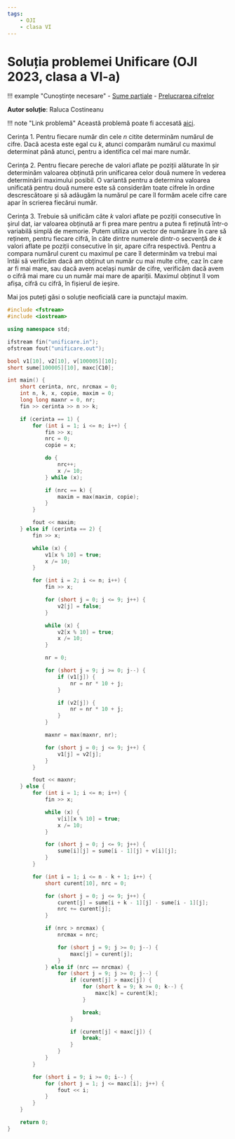 ```yaml
---
tags:
    - OJI
    - clasa VI
---
```


# Soluția problemei Unificare (OJI 2023, clasa a VI-a)

!!! example "Cunoștințe necesare"
    - [Sume parțiale](https://edu.roalgo.ro/usor/partial-sums/)
    - [Prelucrarea cifrelor](https://edu.roalgo.ro/usor/digits-manipulation/)

**Autor soluție**: Raluca Costineanu

!!! note "Link problemă"
    Această problemă poate fi accesată [aici](https://kilonova.ro/problems/512/).

Cerința $1$. Pentru fiecare număr din cele $n$ citite determinăm numărul de cifre. Dacă acesta este egal cu $k$, atunci comparăm numărul cu maximul determinat până atunci, pentru a identifica cel mai mare număr.  

Cerința $2$. Pentru fiecare pereche de valori aflate pe poziții alăturate în șir determinăm valoarea obținută prin unificarea celor două numere în vederea determinării maximului posibil. O variantă pentru a determina valoarea unificată pentru două numere este să considerăm toate cifrele în ordine descrescătoare și să adăugăm la numărul pe care îl formăm acele cifre care apar în scrierea fiecărui număr.  

Cerința $3$. Trebuie să unificăm câte $k$ valori aflate pe poziții consecutive în șirul dat, iar valoarea obținută ar fi prea mare pentru a putea fi reținută într-o variabilă simplă de memorie. Putem utiliza un vector de numărare în care să reținem, pentru fiecare cifră, în câte dintre numerele dintr-o secvență de $k$ valori aflate pe poziții consecutive în șir, apare cifra respectivă. Pentru a compara numărul curent cu maximul pe care îl determinăm va trebui mai întâi să verificăm dacă am obținut un număr cu mai multe cifre, caz în care ar fi mai mare, sau dacă avem același număr de cifre, verificăm dacă avem o cifră mai mare cu un număr mai mare de apariții. Maximul obținut îl vom afișa, cifră cu cifră, în fișierul de ieșire.  

Mai jos puteți găsi o soluție neoficială care ia punctajul maxim.

```cpp
#include <fstream>
#include <iostream>

using namespace std;

ifstream fin("unificare.in");
ofstream fout("unificare.out");

bool v1[10], v2[10], v[100005][10];
short sume[100005][10], maxc[C10];

int main() {
    short cerinta, nrc, nrcmax = 0;
    int n, k, x, copie, maxim = 0;
    long long maxnr = 0, nr;
    fin >> cerinta >> n >> k;

    if (cerinta == 1) {
        for (int i = 1; i <= n; i++) {
            fin >> x;
            nrc = 0;
            copie = x;

            do {
                nrc++;
                x /= 10;
            } while (x);

            if (nrc == k) {
                maxim = max(maxim, copie);
            }
        }

        fout << maxim;
    } else if (cerinta == 2) {
        fin >> x;

        while (x) {
            v1[x % 10] = true;
            x /= 10;
        }

        for (int i = 2; i <= n; i++) {
            fin >> x;

            for (short j = 0; j <= 9; j++) {
                v2[j] = false;
            }

            while (x) {
                v2[x % 10] = true;
                x /= 10;
            }

            nr = 0;

            for (short j = 9; j >= 0; j--) {
                if (v1[j]) {
                    nr = nr * 10 + j;
                }

                if (v2[j]) {
                    nr = nr * 10 + j;
                }
            }

            maxnr = max(maxnr, nr);

            for (short j = 0; j <= 9; j++) {
                v1[j] = v2[j];
            }
        }

        fout << maxnr;
    } else {
        for (int i = 1; i <= n; i++) {
            fin >> x;

            while (x) {
                v[i][x % 10] = true;
                x /= 10;
            }

            for (short j = 0; j <= 9; j++) {
                sume[i][j] = sume[i - 1][j] + v[i][j];
            }
        }

        for (int i = 1; i <= n - k + 1; i++) {
            short curent[10], nrc = 0;

            for (short j = 0; j <= 9; j++) {
                curent[j] = sume[i + k - 1][j] - sume[i - 1][j];
                nrc += curent[j];
            }

            if (nrc > nrcmax) {
                nrcmax = nrc;

                for (short j = 9; j >= 0; j--) {
                    maxc[j] = curent[j];
                }
            } else if (nrc == nrcmax) {
                for (short j = 9; j >= 0; j--) {
                    if (curent[j] > maxc[j]) {
                        for (short k = 9; k >= 0; k--) {
                            maxc[k] = curent[k];
                        }

                        break;
                    }

                    if (curent[j] < maxc[j]) {
                        break;
                    }
                }
            }
        }

        for (short i = 9; i >= 0; i--) {
            for (short j = 1; j <= maxc[i]; j++) {
                fout << i;
            }
        }
    }

    return 0;
}
```
